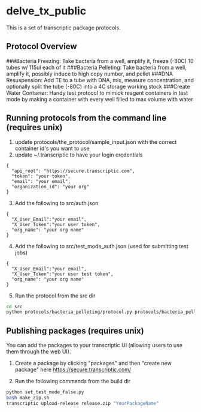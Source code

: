 # delve_tx_public

This is a set of transcriptic package protocols.

## Protocol Overview

###Bacteria Freezing: 
Take bacteria from a well, amplify it, freeze (-80C) 10 tubes w/ 115ul each of it
###Bacteria Pelleting: 
Take bacteria from a well, amplify it, possibly induce to high copy number, and pellet
###DNA Resuspension: 
Add TE to a tube with DNA, mix, measure concentration, and optionally split the tube (-80C) into a 4C storage working stock
###Create Water Container:
Handy test protocol to mimick reagent containers in test mode by making a container with every well filled to max volume with water



## Running protocols from the command line (requires unix)


1. update protocols/the_protocol/sample_input.json with the correct container id's you want to use
2. update ~/.transcriptic to have your login credentials
```
{
  "api_root": "https://secure.transcriptic.com",
  "token": "your token",
  "email": "your email",
  "organization_id": "your org"
}
```
3. Add the following to src/auth.json
```
{
  "X_User_Email":"your email",
  "X_User_Token":"your user token",
  "org_name": "your org name"
}
```
4. Add the following to src/test_mode_auth.json (used for submitting test jobs)
```
{
  "X_User_Email":"your email",
  "X_User_Token":"your user test token",
  "org_name": "your org name"
}
```
5. Run the protocol from the src dir
```bash
cd src
python protocols/bacteria_pelleting/protocol.py protocols/bacteria_pelleting/sample_input.json
```

## Publishing packages (requires unix)

You can add the packages to your transcriptic UI (allowing users to use them through the web UI).

1. Create a package by clicking "packages" and then "create new package" here https://secure.transcriptic.com/

2. Run the following commands from the build dir

```bash
python set_test_mode_false.py
bash make_zip.sh
transcriptic upload-release release.zip "YourPackageName"
```

 






